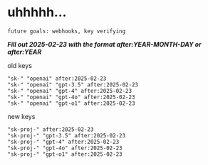# uhhhhh...

`future goals: webhooks, key verifying`



***Fill out 2025-02-23 with the format after:YEAR-MONTH-DAY or after:YEAR***

old keys
```
"sk-" "openai" after:2025-02-23
"sk-" "openai" "gpt-3.5" after:2025-02-23
"sk-" "openai" "gpt-4" after:2025-02-23
"sk-" "openai" "gpt-4o" after:2025-02-23
"sk-" "openai" "gpt-o1" after:2025-02-23
```

new keys
```
"sk-proj-" after:2025-02-23
"sk-proj-" "gpt-3.5" after:2025-02-23
"sk-proj-" "gpt-4" after:2025-02-23
"sk-proj-" "gpt-4o" after:2025-02-23
"sk-proj-" "gpt-o1" after:2025-02-23
```
